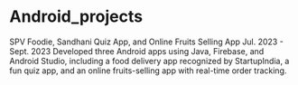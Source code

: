# Android_projects
 SPV Foodie, Sandhani Quiz App, and Online Fruits Selling App Jul. 2023 - Sept. 2023 Developed three Android apps using Java, Firebase, and Android Studio, including a food delivery app recognized by StartupIndia, a fun quiz app, and an online fruits-selling app with real-time order tracking.
